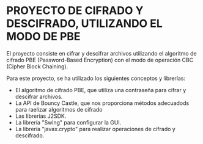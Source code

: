 # PROYECTO DE CIFRADO Y DESCIFRADO, UTILIZANDO EL MODO DE PBE
 El proyecto consiste en cifrar y descifrar archivos utilizando el algoritmo de
 cifrado PBE (Password-Based Encryption) con el modo de operación CBC (Cipher Block
 Chaining).

 Para este proyecto, se ha utilizado los siguientes conceptos y librerías:
- El algoritmo de cifrado PBE, que utiliza una contraseña para cifrar y descifrar archivos.
 - La API de Bouncy Castle, que nos proporciona métodos adecuadods para raelizar algoritmos de cifrado
 - Las librerías J2SDK.
 - La librería "Swing" para configurar la GUI.
 - La librería "javax.crypto" para realizar operaciones de cifrado y descifrado.
